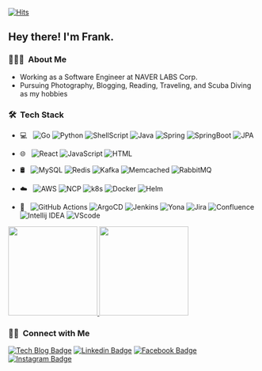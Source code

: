 
<div align=left>

[![Hits](https://hits.seeyoufarm.com/api/count/incr/badge.svg?url=https%3A%2F%2Fgithub.com%2Fkenshin579%2Fkenshin579)](https://hits.seeyoufarm.com)
 
</div>

<h2> Hey there! I'm Frank.</h2>

<h3> 👨🏻‍💻 &nbsp;About Me </h3>

- Working as a Software Engineer at NAVER LABS Corp.  
- Pursuing Photography, Blogging, Reading, Traveling, and Scuba Diving as my hobbies

<h3> 🛠 &nbsp;Tech Stack</h3>


- 💻 &nbsp;
  ![Go](https://img.shields.io/badge/-Go-333333?style=flat&logo=go)
  ![Python](https://img.shields.io/badge/-Python-333333?style=flat&logo=python)
  ![ShellScript](https://img.shields.io/badge/-Shell%20Script-333333?style=flat&logo=shell)
  ![Java](https://img.shields.io/badge/-Java-333333?style=flat&logo=java&logoColor=007396)
  ![Spring](https://img.shields.io/badge/-Spring-333333?style=flat&logo=spring&logoColor=007396)
  ![SpringBoot](https://img.shields.io/badge/-Spring%20Boot-333333?style=flat&logo=spring)
  ![JPA](https://img.shields.io/badge/-JPA-333333?style=flat&logo=jpa)
  
- 🌐 &nbsp;
  ![React](https://img.shields.io/badge/-React-333333?style=flat&logo=react)
  ![JavaScript](https://img.shields.io/badge/-JavaScript-333333?style=flat&logo=javascript)
  ![HTML](https://img.shields.io/badge/-HTML-333333?style=flat&logo=html)

- 🛢 &nbsp;
  ![MySQL](https://img.shields.io/badge/-MySQL-333333?style=flat&logo=mysql)
  ![Redis](https://img.shields.io/badge/-Redis-333333?style=flat&logo=redis)
  ![Kafka](https://img.shields.io/badge/Apache%20Kafka-%3333333?style=flat&logo=Apache%20Kafka)
  ![Memcached](https://img.shields.io/badge/-Memcached-333333?style=flat&logo=memcached)
  ![RabbitMQ](https://img.shields.io/badge/-RabbitMQ-333333?style=flat&logo=rabbitmq)
  
- ☁️ &nbsp;
  ![AWS](https://img.shields.io/badge/-AWS-333333?style=flat&logo=amazon-aws)
  ![NCP](https://img.shields.io/badge/-NCP-333333?style=flat&logo=ncp)
  ![k8s](https://img.shields.io/badge/-kubernetes-333333?style=flat&logo=kubernetes)
  ![Docker](https://img.shields.io/badge/-Docker-333333?style=flat&logo=docker)
  ![Helm](https://img.shields.io/badge/-Helm-333333?style=flat&logo=helm)
  
- 🔧 &nbsp;
  ![GitHub Actions](https://img.shields.io/badge/-Github%20Actions-333333?style=flat&logo=githubactions)
  ![ArgoCD](https://img.shields.io/badge/-Argo-333333?style=flat&logo=argo)
  ![Jenkins](https://img.shields.io/badge/-Jenkins-333333?style=flat&logo=jenkins)
  ![Yona](https://img.shields.io/badge/-yona-333333?style=flat&logo=yona&logoColor=007ACC)
  ![Jira](https://img.shields.io/badge/-jira-333333?style=flat&logo=jira&logoColor=007ACC)
  ![Confluence](https://img.shields.io/badge/-confluence-333333?style=flat&logo=confluence&logoColor=007ACC)
  ![Intellij IDEA](https://img.shields.io/badge/-Intellij%20IDEA-333333?style=flat&logo=intellij-idea)
  ![VScode](https://img.shields.io/badge/-VSCode-333333?style=flat&logo=vscode&logoColor=007ACC)
  

<a href="https://github.com/kenshin579">
  <img height="180em" src="https://github-readme-stats.vercel.app/api?username=kenshin579&theme=buefy&show_icons=true" />
  <img height="180em" src="https://github-readme-stats.vercel.app/api/top-langs/?username=kenshin579&langs_count=8&theme=buefy&layout=compact" />
</a>


<h3> 🤝🏻 &nbsp;Connect with Me </h3>
<div align=left>

[![Tech Blog Badge](http://img.shields.io/badge/-Tech%20blog-black?style=flat-square&logo=github&link=https://blog.advenoh.pe.kr/)](https://blog.advenoh.pe.kr/) 
[![Linkedin Badge](https://img.shields.io/badge/-LinkedIn-blue?style=flat-square&logo=Linkedin&logoColor=white&link=https://www.linkedin.com/in/frank-oh-abb80b10/)](https://www.linkedin.com/in/frank-oh-abb80b10/) 
[![Facebook Badge](https://img.shields.io/badge/-Facebook-1877f2?style=flat-square&logo=facebook&logoColor=white&link=https://www.facebook.com/frank.oh.39/)](https://www.facebook.com/frank.oh.39/) 
[![Instagram Badge](https://img.shields.io/badge/-Instagram-dd2a7b?style=flat-square&logo=instagram&logoColor=white&link=https://www.instagram.com/kenshin579/)](https://www.instagram.com/kenshin579/) 

</div>
